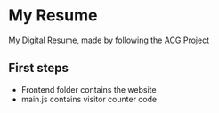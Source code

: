 # My Resume

My Digital Resume, made by following the [ACG Project](https://learn.acloud.guru/series/acg-projects/view/403)

## First steps

- Frontend folder contains the website
- main.js contains visitor counter code
